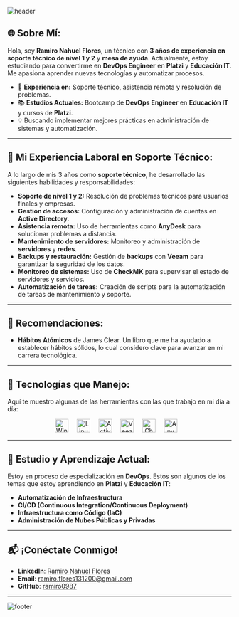 ![header](https://capsule-render.vercel.app/api?type=rect&color=gradient&text=Ramiro%20Flores%20|%20Futuro%20DevOps%20Engineer&fontSize=40&fontAlign=50&height=150&section=header)

## 🌐 Sobre Mí:
Hola, soy **Ramiro Nahuel Flores**, un técnico con **3 años de experiencia en soporte técnico de nivel 1 y 2** y **mesa de ayuda**. Actualmente, estoy estudiando para convertirme en **DevOps Engineer** en **Platzi** y **Educación IT**. Me apasiona aprender nuevas tecnologías y automatizar procesos.

- 🎯 **Experiencia en:** Soporte técnico, asistencia remota y resolución de problemas.
- 📚 **Estudios Actuales:** Bootcamp de **DevOps Engineer** en **Educación IT** y cursos de **Platzi**.
- 💡 Buscando implementar mejores prácticas en administración de sistemas y automatización.

---

## 💼 Mi Experiencia Laboral en Soporte Técnico:
A lo largo de mis 3 años como **soporte técnico**, he desarrollado las siguientes habilidades y responsabilidades:

- **Soporte de nivel 1 y 2:** Resolución de problemas técnicos para usuarios finales y empresas.
- **Gestión de accesos:** Configuración y administración de cuentas en **Active Directory**.
- **Asistencia remota:** Uso de herramientas como **AnyDesk** para solucionar problemas a distancia.
- **Mantenimiento de servidores:** Monitoreo y administración de **servidores** y **redes**.
- **Backups y restauración:** Gestión de **backups** con **Veeam** para garantizar la seguridad de los datos.
- **Monitoreo de sistemas:** Uso de **CheckMK** para supervisar el estado de servidores y servicios.
- **Automatización de tareas:** Creación de scripts para la automatización de tareas de mantenimiento y soporte.

---

## 📖 Recomendaciones:
- **Hábitos Atómicos** de James Clear. Un libro que me ha ayudado a establecer hábitos sólidos, lo cual considero clave para avanzar en mi carrera tecnológica.

---

## 🚀 Tecnologías que Manejo:
Aquí te muestro algunas de las herramientas con las que trabajo en mi día a día:

<div align="center">
  <img src="https://img.shields.io/badge/-Windows%20Server-0078D6?style=for-the-badge&logo=windows&logoColor=white" alt="Windows Server" height="30" style="margin-right:15px;">
  <img src="https://img.shields.io/badge/-Linux-FCC624?style=for-the-badge&logo=linux&logoColor=black" alt="Linux" height="30" style="margin-right:15px;">
  <img src="https://img.shields.io/badge/-Active%20Directory-0A66C2?style=for-the-badge&logo=microsoft&logoColor=white" alt="Active Directory" height="30" style="margin-right:15px;">
  <img src="https://img.shields.io/badge/-Veeam-00b336?style=for-the-badge&logo=veeam&logoColor=white" alt="Veeam" height="30" style="margin-right:15px;">
  <img src="https://img.shields.io/badge/-CheckMK-58B631?style=for-the-badge&logo=monitoring&logoColor=white" alt="CheckMK" height="30" style="margin-right:15px;">
  <img src="https://img.shields.io/badge/-AnyDesk-ff0000?style=for-the-badge&logo=anydesk&logoColor=white" alt="AnyDesk" height="30" style="margin-right:15px;">
</div>

---

## 🔧 Estudio y Aprendizaje Actual:
Estoy en proceso de especialización en **DevOps**. Estos son algunos de los temas que estoy aprendiendo en **Platzi** y **Educación IT**:

- **Automatización de Infraestructura**
- **CI/CD (Continuous Integration/Continuous Deployment)**
- **Infraestructura como Código (IaC)**
- **Administración de Nubes Públicas y Privadas**

---

## 📬 ¡Conéctate Conmigo!
- **LinkedIn**: [Ramiro Nahuel Flores](https://www.linkedin.com/in/ramiro-nahuel-flores/)
- **Email**: ramiro.flores131200@gmail.com
- **GitHub**: [ramiro0987](https://github.com/ramiro0987)

---

![footer](https://capsule-render.vercel.app/api?type=waving&color=0:0078D4,100:0d47a1&height=150&section=footer)

